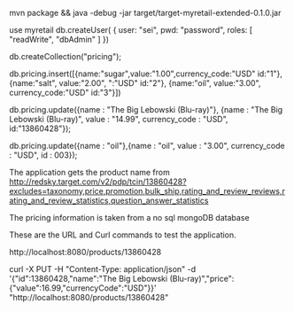 mvn package && java -debug -jar target/target-myretail-extended-0.1.0.jar

use myretail
db.createUser(
   {
     user: "sei",
     pwd: "password",
     roles: [ "readWrite", "dbAdmin" ]
   })


db.createCollection("pricing");

db.pricing.insert([{name:"sugar",value:"1.00",currency_code:"USD" id:"1"},
{name:"salt", value:"2.00", ":"USD" id:"2"},
{name:"oil", value:"3.00", currency_code:"USD" id:"3"}])

db.pricing.update({name : "The Big Lebowski (Blu-ray)"}, {name : "The Big Lebowski (Blu-ray)", value : "14.99", currency_code : "USD", id:"13860428"});

db.pricing.update({name : "oil"},{name : "oil", value : "3.00", currency_code : "USD", id : 003});

The application gets the product name from 
http://redsky.target.com/v2/pdp/tcin/13860428?excludes=taxonomy,price,promotion,bulk_ship,rating_and_review_reviews,rating_and_review_statistics,question_answer_statistics

The pricing information is taken from a no sql mongoDB database

These are the URL and Curl commands to test the application.

http://localhost:8080/products/13860428

curl -X PUT -H "Content-Type: application/json" -d '{"id":13860428,"name":"The Big Lebowski (Blu-ray)","price":{"value":16.99,"currencyCode":"USD"}}' "http://localhost:8080/products/13860428"
